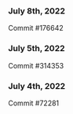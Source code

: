 ### July 8th, 2022

Commit #176642

### July 5th, 2022

Commit #314353


### July 4th, 2022

Commit #72281
